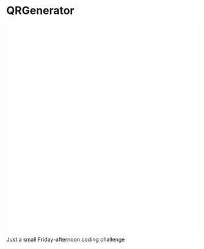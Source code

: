# QRGenerator
<img src="https://github.com/varjakw/varjakw/blob/main/bio.svg" width="960" height="540" />

Just a small Friday-afternoon coding challenge
